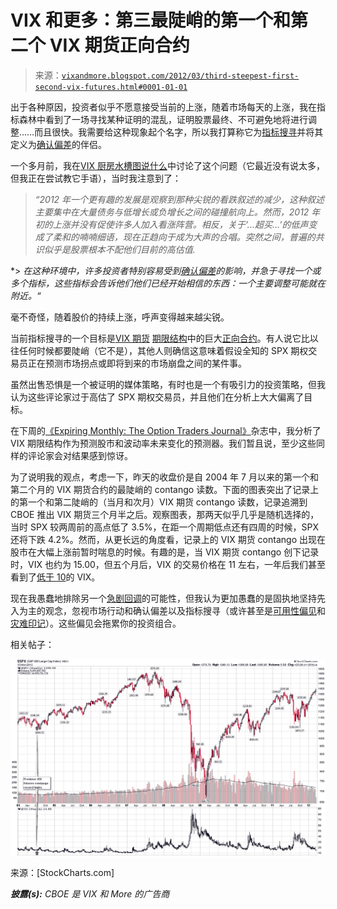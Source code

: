 <!--yml

类别：未分类

日期：2024-05-18 16:35:54

-->

# VIX 和更多：第三最陡峭的第一个和第二个 VIX 期货正向合约

> 来源：[`vixandmore.blogspot.com/2012/03/third-steepest-first-second-vix-futures.html#0001-01-01`](http://vixandmore.blogspot.com/2012/03/third-steepest-first-second-vix-futures.html#0001-01-01)

出于各种原因，投资者似乎不愿意接受当前的上涨，随着市场每天的上涨，我在指标森林中看到了一场寻找某种证明的混乱，证明股票最终、不可避免地将进行调整……而且很快。我需要给这种现象起个名字，所以我打算称它为[指标搜寻](http://vixandmore.blogspot.com/search/label/indicator%20hunting)并将其定义为[确认偏差](http://vixandmore.blogspot.com/search/label/confirmation%20bias)的伴侣。

一个多月前，我在[VIX 厨房水槽图说什么](http://vixandmore.blogspot.com/2012/02/what-vix-kitchen-sink-chart-says.html)中讨论了这个问题（它最近没有说太多，但我正在尝试教它手语），当时我注意到了：

> *“2012 年一个更有趣的发展是观察到那种尖锐的看跌叙述的减少，这种叙述主要集中在大量债务与低增长或负增长之间的碰撞航向上。然而，2012 年初的上涨并没有促使许多人加入看涨阵营。相反，关于‘…超买…’的低声变成了柔和的喃喃细语，现在正趋向于成为大声的合唱。突然之间，普遍的共识似乎是股票根本不配他们目前的高估值.*

*> *在这种环境中，许多投资者特别容易受到[确认偏差](http://vixandmore.blogspot.com/search/label/confirmation%20bias)的影响，并急于寻找一个或多个指标，这些指标会告诉他们他们已经开始相信的东西：一个主要调整可能就在附近。“*

毫不奇怪，随着股价的持续上涨，呼声变得越来越尖锐。

当前指标搜寻的一个目标是[VIX 期货](http://vixandmore.blogspot.com/search/label/VIX%20futures) [期限结构](http://vixandmore.blogspot.com/search/label/term%20structure)中的巨大[正向合约](http://vixandmore.blogspot.com/search/label/contango)。有人说它比以往任何时候都要陡峭（它不是），其他人则确信这意味着假设全知的 SPX 期权交易员正在预测市场拐点或即将到来的市场崩盘之间的某件事。

虽然出售恐惧是一个被证明的媒体策略，有时也是一个有吸引力的投资策略，但我认为这些评论家过于高估了 SPX 期权交易员，并且他们在分析上大大偏离了目标。

在下周的[《Expiring Monthly: The Option Traders Journal》](http://www.expiringmonthly.com/)杂志中，我分析了 VIX 期限结构作为预测股市和波动率未来变化的预测器。我们暂且说，至少这些同样的评论家会对结果感到惊讶。

为了说明我的观点，考虑一下，昨天的收盘价是自 2004 年 7 月以来的第一个和第二个月的 VIX 期货合约的最陡峭的 contango 读数。下面的图表突出了记录上的第一个和第二陡峭的（当月和次月）VIX 期货 contango 读数，记录追溯到 CBOE 推出 VIX 期货三个月半之后。观察图表，那两天似乎几乎是随机选择的，当时 SPX 较两周前的高点低了 3.5%，在距一个周期低点还有四周的时候，SPX 还将下跌 4.2%。然而，从更长远的角度看，记录上的 VIX 期货 contango 出现在股市在大幅上涨前暂时喘息的时候。有趣的是，当 VIX 期货 contango 创下记录时，VIX 也约为 15.00，但五个月后，VIX 的交易价格在 11 左右，一年后我们甚至看到了[低于 10](http://vixandmore.blogspot.com/search/label/sub-10)的 VIX。

现在我愚蠢地排除另一个[急剧回调](http://vixandmore.blogspot.com/2012/03/putting-current-26-spx-pullback-in.html)的可能性，但我认为更加愚蠢的是固执地坚持先入为主的观念，忽视市场行动和确认偏差以及指标搜寻（或许甚至是[可用性偏见](http://vixandmore.blogspot.com/search/label/availability%20bias)和[灾难印记](http://vixandmore.blogspot.com/search/label/disaster%20imprinting)）。这些偏见会拖累你的投资组合。

相关帖子：

![alt text](img/af6092e26ae92944a92f83765fc9bb00.png)

来源：[StockCharts.com]

***披露(s):*** *CBOE 是 VIX 和 More 的广告商*
